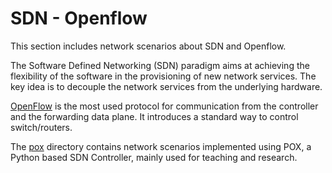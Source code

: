 # SDN - Openflow

This section includes network scenarios about SDN and Openflow.

The Software Defined Networking (SDN) paradigm aims at achieving the flexibility of the software in the provisioning of
new network services. The key idea is to decouple the network services from the underlying hardware.

[OpenFlow](https://it.wikipedia.org/wiki/OpenFlow) is the most used protocol for communication from the controller and the forwarding data
plane. It introduces a standard way to control switch/routers.

The [pox](pox) directory contains network scenarios implemented using POX, a Python based SDN Controller,
mainly used for teaching and research.

